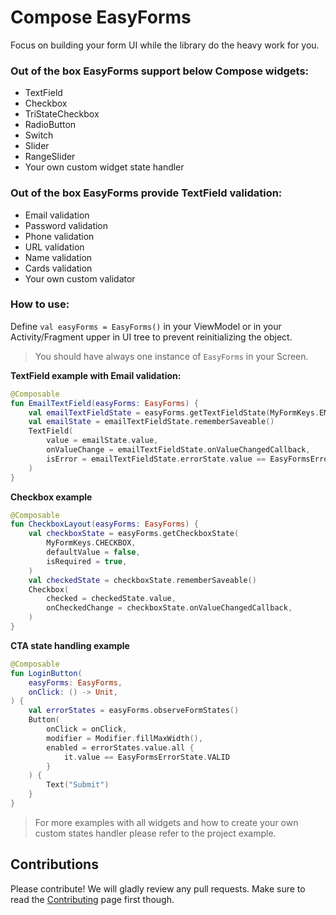
# Compose EasyForms
Focus on building your form UI while the library do the heavy work for you.

### Out of the box EasyForms support below Compose widgets:
- TextField
- Checkbox
- TriStateCheckbox
- RadioButton
- Switch
- Slider
- RangeSlider
- Your own custom widget state handler

### Out of the box EasyForms provide TextField validation:
- Email validation
- Password validation
- Phone validation
- URL validation
- Name validation
- Cards validation
- Your own custom validator

### How to use:

Define `val easyForms = EasyForms()` in your ViewModel or in your Activity/Fragment upper in UI tree to prevent reinitializing the object.

> You should have always one instance of `EasyForms` in your Screen.

**TextField example with Email validation:**

```kotlin
@Composable
fun EmailTextField(easyForms: EasyForms) {
    val emailTextFieldState = easyForms.getTextFieldState(MyFormKeys.EMAIL, EmailValidationType)
    val emailState = emailTextFieldState.rememberSaveable()
    TextField(
        value = emailState.value,
        onValueChange = emailTextFieldState.onValueChangedCallback,
        isError = emailTextFieldState.errorState.value == EasyFormsErrorState.INVALID,
    )
}
```

**Checkbox example**
```kotlin
@Composable  
fun CheckboxLayout(easyForms: EasyForms) {
    val checkboxState = easyForms.getCheckboxState(
        MyFormKeys.CHECKBOX,
        defaultValue = false,
        isRequired = true,
    )
    val checkedState = checkboxState.rememberSaveable()
    Checkbox(
        checked = checkedState.value,
        onCheckedChange = checkboxState.onValueChangedCallback,
    )
}
```
**CTA state handling example**

```kotlin
@Composable 
fun LoginButton(
    easyForms: EasyForms,
    onClick: () -> Unit,
) {
    val errorStates = easyForms.observeFormStates()
    Button(
        onClick = onClick,
        modifier = Modifier.fillMaxWidth(),
        enabled = errorStates.value.all {
            it.value == EasyFormsErrorState.VALID 
        }
    ) {
        Text("Submit")
    }
}
```

> For more examples with all widgets and how to create your own custom states handler please refer to the project example.


## Contributions
Please contribute! We will gladly review any pull requests.
Make sure to read the [Contributing](.github/CONTRIBUTING.md) page first though.
